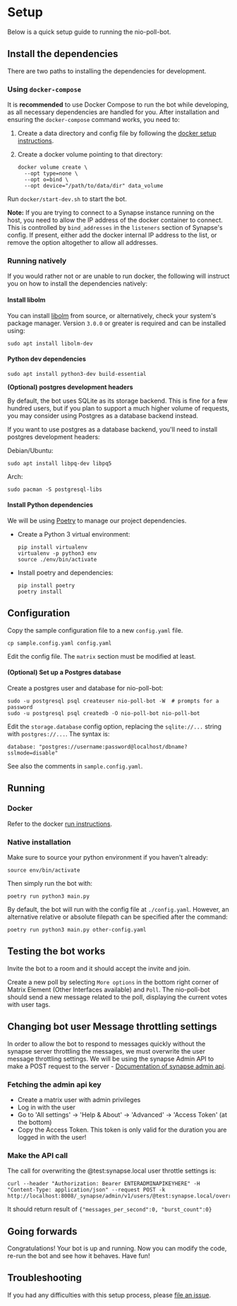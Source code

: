 # Setup

Below is a quick setup guide to running the nio-poll-bot.

## Install the dependencies

There are two paths to installing the dependencies for development.

### Using `docker-compose`

It is **recommended** to use Docker Compose to run the bot while
developing, as all necessary dependencies are handled for you. After
installation and ensuring the `docker-compose` command works, you need to:

1. Create a data directory and config file by following the
   [docker setup instructions](docker#setup).

2. Create a docker volume pointing to that directory:

   ```
   docker volume create \
     --opt type=none \
     --opt o=bind \
     --opt device="/path/to/data/dir" data_volume
   ```

Run `docker/start-dev.sh` to start the bot.

**Note:** If you are trying to connect to a Synapse instance running on the
host, you need to allow the IP address of the docker container to connect. This
is controlled by `bind_addresses` in the `listeners` section of Synapse's
config. If present, either add the docker internal IP address to the list, or
remove the option altogether to allow all addresses.

### Running natively

If you would rather not or are unable to run docker, the following will
instruct you on how to install the dependencies natively:

#### Install libolm

You can install [libolm](https://gitlab.matrix.org/matrix-org/olm) from source,
or alternatively, check your system's package manager. Version `3.0.0` or
greater is required and can be installed using:

```
sudo apt install libolm-dev
```

#### Python dev dependencies

```
sudo apt install python3-dev build-essential
```

**(Optional) postgres development headers**

By default, the bot uses SQLite as its storage backend. This is fine for a few
hundred users, but if you plan to support a much higher volume of requests, you
may consider using Postgres as a database backend instead.

If you want to use postgres as a database backend, you'll need to install
postgres development headers:

Debian/Ubuntu:
```
sudo apt install libpq-dev libpq5
```

Arch:
```
sudo pacman -S postgresql-libs
```

#### Install Python dependencies

We will be using [Poetry](https://python-poetry.org/) to manage our project dependencies.

- Create a Python 3 virtual environment:
    ```
    pip install virtualenv
    virtualenv -p python3 env
    source ./env/bin/activate
    ```
- Install poetry and dependencies:
   ```
   pip install poetry
   poetry install
   ```

## Configuration

Copy the sample configuration file to a new `config.yaml` file.

```
cp sample.config.yaml config.yaml
```

Edit the config file. The `matrix` section must be modified at least.

#### (Optional) Set up a Postgres database

Create a postgres user and database for nio-poll-bot:

```
sudo -u postgresql psql createuser nio-poll-bot -W  # prompts for a password
sudo -u postgresql psql createdb -O nio-poll-bot nio-poll-bot
```

Edit the `storage.database` config option, replacing the `sqlite://...` string with `postgres://...`. The syntax is:

```
database: "postgres://username:password@localhost/dbname?sslmode=disable"
```

See also the comments in `sample.config.yaml`.

## Running

### Docker

Refer to the docker [run instructions](docker/README.md#running).

### Native installation

Make sure to source your python environment if you haven't already:

```
source env/bin/activate
```

Then simply run the bot with:

```
poetry run python3 main.py
```

By default, the bot will run with the config file at `./config.yaml`. However, an
alternative relative or absolute filepath can be specified after the command:

```
poetry run python3 main.py other-config.yaml
```

## Testing the bot works

Invite the bot to a room and it should accept the invite and join.

Create a new poll by selecting `More options` in the bottom right corner of Matrix Element (Other Interfaces available) and `Poll`. The nio-poll-bot should send a new message related to the poll, displaying the current votes with user tags.

## Changing bot user Message throttling settings
In order to allow the bot to respond to messages quickly without the synapse server throttling the messages,
we must overwrite the user message throttling settings.
We will be using the synapse Admin API to make a POST request to the server - 
[Documentation of synapse admin api](https://matrix-org.github.io/synapse/latest/usage/administration/admin_api/).

### Fetching the admin api key 
* Create a matrix user with admin privileges
* Log in with the user
* Go to 'All settings' -> 'Help & About' -> 'Advanced' -> 'Access Token' (at the bottom)
* Copy the Access Token.
This token is only valid for the duration you are logged in with the user!
 
### Make the API call 
The call for overwriting the @test:synapse.local user throttle settings is:

```
curl --header "Authorization: Bearer ENTERADMINAPIKEYHERE" -H "Content-Type: application/json" --request POST -k http://localhost:8008/_synapse/admin/v1/users/@test:synapse.local/override_ratelimit
```

It should return result of `{"messages_per_second":0, "burst_count":0}`

## Going forwards

Congratulations! Your bot is up and running. Now you can modify the code,
re-run the bot and see how it behaves. Have fun!

## Troubleshooting

If you had any difficulties with this setup process, please [file an
issue](https://github.com/murlock1000/nio-poll-bot/issues).
